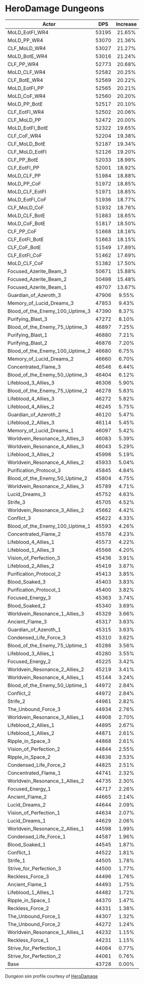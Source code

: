 # HeroDamage Dungeons
| Actor | DPS | Increase |
|---|:---:|:---:|
|MoLD_EotFI_WR4|53195|21.65%|
|MoLD_PP_WR4|53070|21.36%|
|CLF_MoLD_WR4|53027|21.27%|
|MoLD_BotE_WR4|53016|21.24%|
|CLF_PP_WR4|52773|20.68%|
|MoLD_CLF_WR4|52582|20.25%|
|CLF_BotE_WR4|52569|20.22%|
|MoLD_EotFI_PP|52565|20.21%|
|MoLD_CoF_WR4|52560|20.20%|
|MoLD_PP_BotE|52517|20.10%|
|CLF_EotFI_WR4|52502|20.06%|
|CLF_MoLD_PP|52472|20.00%|
|MoLD_EotFI_BotE|52322|19.65%|
|CLF_CoF_WR4|52204|19.38%|
|CLF_MoLD_BotE|52187|19.34%|
|CLF_MoLD_EotFI|52126|19.20%|
|CLF_PP_BotE|52033|18.99%|
|CLF_EotFI_PP|52001|18.92%|
|MoLD_CLF_PP|51984|18.88%|
|MoLD_PP_CoF|51972|18.85%|
|MoLD_CLF_EotFI|51971|18.85%|
|MoLD_EotFI_CoF|51936|18.77%|
|CLF_MoLD_CoF|51932|18.76%|
|MoLD_CLF_BotE|51883|18.65%|
|MoLD_CoF_BotE|51817|18.50%|
|CLF_PP_CoF|51668|18.16%|
|CLF_EotFI_BotE|51663|18.15%|
|CLF_CoF_BotE|51549|17.89%|
|CLF_EotFI_CoF|51462|17.69%|
|MoLD_CLF_CoF|51382|17.50%|
|Focused_Azerite_Beam_3|50671|15.88%|
|Focused_Azerite_Beam_2|50498|15.48%|
|Focused_Azerite_Beam_1|49707|13.67%|
|Guardian_of_Azeroth_3|47906|9.55%|
|Memory_of_Lucid_Dreams_3|47853|9.43%|
|Blood_of_the_Enemy_100_Uptime_3|47390|8.37%|
|Purifying_Blast_3|47272|8.10%|
|Blood_of_the_Enemy_75_Uptime_3|46897|7.25%|
|Purifying_Blast_1|46880|7.21%|
|Purifying_Blast_2|46876|7.20%|
|Blood_of_the_Enemy_100_Uptime_2|46680|6.75%|
|Memory_of_Lucid_Dreams_2|46660|6.70%|
|Concentrated_Flame_3|46546|6.44%|
|Blood_of_the_Enemy_50_Uptime_3|46404|6.12%|
|Lifeblood_3_Allies_3|46306|5.90%|
|Blood_of_the_Enemy_75_Uptime_2|46278|5.83%|
|Lifeblood_4_Allies_3|46272|5.82%|
|Lifeblood_4_Allies_2|46245|5.75%|
|Guardian_of_Azeroth_2|46120|5.47%|
|Lifeblood_2_Allies_3|46114|5.45%|
|Memory_of_Lucid_Dreams_1|46097|5.42%|
|Worldvein_Resonance_3_Allies_3|46083|5.39%|
|Worldvein_Resonance_4_Allies_3|46043|5.29%|
|Lifeblood_3_Allies_2|45998|5.19%|
|Worldvein_Resonance_4_Allies_2|45933|5.04%|
|Purification_Protocol_3|45845|4.84%|
|Blood_of_the_Enemy_50_Uptime_2|45804|4.75%|
|Worldvein_Resonance_2_Allies_3|45789|4.71%|
|Lucid_Dreams_3|45752|4.63%|
|Strife_3|45705|4.52%|
|Worldvein_Resonance_3_Allies_2|45662|4.42%|
|Conflict_3|45622|4.33%|
|Blood_of_the_Enemy_100_Uptime_1|45593|4.26%|
|Concentrated_Flame_2|45578|4.23%|
|Lifeblood_4_Allies_1|45573|4.22%|
|Lifeblood_1_Allies_3|45566|4.20%|
|Vision_of_Perfection_3|45436|3.91%|
|Lifeblood_2_Allies_2|45419|3.87%|
|Purification_Protocol_2|45413|3.85%|
|Blood_Soaked_3|45403|3.83%|
|Purification_Protocol_1|45400|3.82%|
|Focused_Energy_3|45363|3.74%|
|Blood_Soaked_2|45340|3.69%|
|Worldvein_Resonance_1_Allies_3|45329|3.66%|
|Ancient_Flame_3|45317|3.63%|
|Guardian_of_Azeroth_1|45315|3.63%|
|Condensed_Life_Force_3|45310|3.62%|
|Blood_of_the_Enemy_75_Uptime_1|45286|3.56%|
|Lifeblood_3_Allies_1|45280|3.55%|
|Focused_Energy_2|45225|3.42%|
|Worldvein_Resonance_2_Allies_2|45219|3.41%|
|Worldvein_Resonance_4_Allies_1|45144|3.24%|
|Blood_of_the_Enemy_50_Uptime_1|44972|2.84%|
|Conflict_2|44972|2.84%|
|Strife_2|44961|2.82%|
|The_Unbound_Force_3|44934|2.76%|
|Worldvein_Resonance_3_Allies_1|44908|2.70%|
|Lifeblood_2_Allies_1|44895|2.67%|
|Lifeblood_1_Allies_2|44871|2.61%|
|Ripple_in_Space_3|44868|2.61%|
|Vision_of_Perfection_2|44844|2.55%|
|Ripple_in_Space_2|44836|2.53%|
|Condensed_Life_Force_2|44825|2.51%|
|Concentrated_Flame_1|44741|2.32%|
|Worldvein_Resonance_1_Allies_2|44735|2.30%|
|Focused_Energy_1|44717|2.26%|
|Ancient_Flame_2|44665|2.14%|
|Lucid_Dreams_2|44644|2.09%|
|Vision_of_Perfection_1|44634|2.07%|
|Lucid_Dreams_1|44629|2.06%|
|Worldvein_Resonance_2_Allies_1|44598|1.99%|
|Condensed_Life_Force_1|44587|1.96%|
|Blood_Soaked_1|44545|1.87%|
|Conflict_1|44522|1.81%|
|Strife_1|44505|1.78%|
|Strive_for_Perfection_3|44500|1.77%|
|Reckless_Force_3|44496|1.76%|
|Ancient_Flame_1|44493|1.75%|
|Lifeblood_1_Allies_1|44482|1.72%|
|Ripple_in_Space_1|44370|1.47%|
|Reckless_Force_2|44331|1.38%|
|The_Unbound_Force_1|44307|1.32%|
|The_Unbound_Force_2|44272|1.24%|
|Worldvein_Resonance_1_Allies_1|44232|1.15%|
|Reckless_Force_1|44231|1.15%|
|Strive_for_Perfection_1|44064|0.77%|
|Strive_for_Perfection_2|44061|0.76%|
|Base|43728|0.00%|

 Dungeon sim profile courtesy of [HeroDamage](https://www.herodamage.com/)